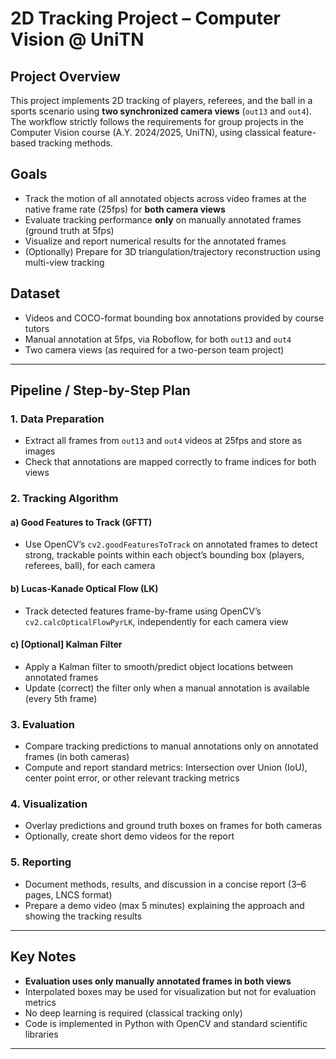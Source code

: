 # 2D Tracking Project – Computer Vision @ UniTN

## Project Overview

This project implements 2D tracking of players, referees, and the ball in a sports scenario using **two synchronized camera views** (`out13` and `out4`).  
The workflow strictly follows the requirements for group projects in the Computer Vision course (A.Y. 2024/2025, UniTN), using classical feature-based tracking methods.

## Goals

- Track the motion of all annotated objects across video frames at the native frame rate (25fps) for **both camera views**
- Evaluate tracking performance **only** on manually annotated frames (ground truth at 5fps)
- Visualize and report numerical results for the annotated frames
- (Optionally) Prepare for 3D triangulation/trajectory reconstruction using multi-view tracking

## Dataset

- Videos and COCO-format bounding box annotations provided by course tutors
- Manual annotation at 5fps, via Roboflow, for both `out13` and `out4`
- Two camera views (as required for a two-person team project)

---

## Pipeline / Step-by-Step Plan

### 1. **Data Preparation**

- Extract all frames from `out13` and `out4` videos at 25fps and store as images
- Check that annotations are mapped correctly to frame indices for both views

### 2. **Tracking Algorithm**

#### a) **Good Features to Track (GFTT)**
- Use OpenCV’s `cv2.goodFeaturesToTrack` on annotated frames to detect strong, trackable points within each object’s bounding box (players, referees, ball), for each camera

#### b) **Lucas-Kanade Optical Flow (LK)**
- Track detected features frame-by-frame using OpenCV’s `cv2.calcOpticalFlowPyrLK`, independently for each camera view

#### c) **[Optional] Kalman Filter**
- Apply a Kalman filter to smooth/predict object locations between annotated frames
- Update (correct) the filter only when a manual annotation is available (every 5th frame)

### 3. **Evaluation**

- Compare tracking predictions to manual annotations only on annotated frames (in both cameras)
- Compute and report standard metrics: Intersection over Union (IoU), center point error, or other relevant tracking metrics

### 4. **Visualization**

- Overlay predictions and ground truth boxes on frames for both cameras
- Optionally, create short demo videos for the report

### 5. **Reporting**

- Document methods, results, and discussion in a concise report (3–6 pages, LNCS format)
- Prepare a demo video (max 5 minutes) explaining the approach and showing the tracking results

---

## Key Notes

- **Evaluation uses only manually annotated frames in both views**
- Interpolated boxes may be used for visualization but not for evaluation metrics
- No deep learning is required (classical tracking only)
- Code is implemented in Python with OpenCV and standard scientific libraries

---